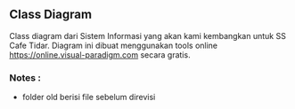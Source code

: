## Class Diagram

Class diagram dari Sistem Informasi yang akan kami kembangkan untuk SS Cafe Tidar. Diagram ini dibuat menggunakan tools online https://online.visual-paradigm.com secara gratis.

### Notes :
- folder old berisi file sebelum direvisi
